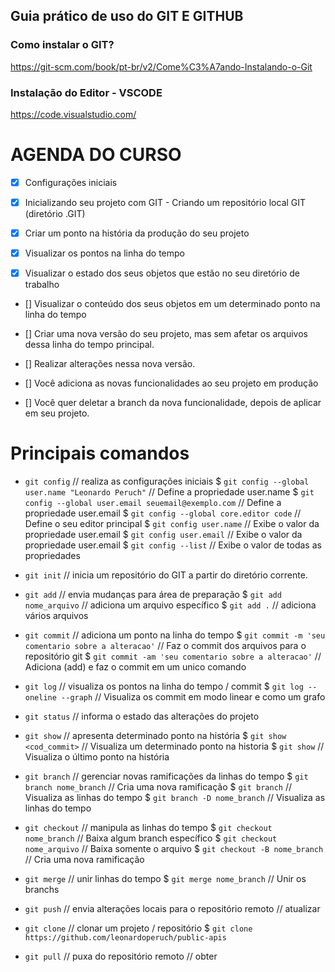 ## Guia prático de uso do GIT E GITHUB


### Como instalar o GIT?
https://git-scm.com/book/pt-br/v2/Come%C3%A7ando-Instalando-o-Git

### Instalação do Editor - VSCODE
https://code.visualstudio.com/


# AGENDA DO CURSO

- [X] Configurações iniciais

- [X] Inicializando seu projeto com GIT - Criando um repositório local GIT (diretório .GIT)

- [X] Criar um ponto na história da produção do seu projeto
- [x] Visualizar os pontos na linha do tempo

- [X] Visualizar o estado dos seus objetos que estão no seu diretório de trabalho
- [] Visualizar o conteúdo dos seus objetos em um determinado ponto na linha do tempo

- [] Criar uma nova versão do seu projeto, mas sem afetar os arquivos dessa linha do tempo principal.
- [] Realizar alterações nessa nova versão.

- [] Você adiciona as novas funcionalidades ao seu projeto em produção
- [] Você quer deletar a branch da nova funcionalidade, depois de aplicar em seu projeto.


# Principais comandos

* `git config` // realiza as configurações iniciais
    $ `git config --global user.name "Leonardo Peruch"` // Define a propriedade user.name
    $ `git config --global user.email seuemail@exemplo.com` // Define a propriedade user.email
    $ `git config --global core.editor code` // Define o seu editor principal
    $ `git config user.name` // Exibe o valor da propriedade user.email
    $ `git config user.email` // Exibe o valor da propriedade user.email
    $ `git config --list` // Exibe o valor de todas as propriedades

* `git init` // inicia um repositório do GIT a partir do diretório corrente. 

* `git add` // envia mudanças para área de preparação
    $ `git add nome_arquivo` // adiciona um arquivo específico
    $ `git add .` // adiciona vários arquivos

* `git commit` // adiciona um ponto na linha do tempo
    $ `git commit -m 'seu comentario sobre a alteracao'` // Faz o commit dos arquivos para o repositório git
    $ `git commit -am 'seu comentario sobre a alteracao'` // Adiciona (add) e faz o commit em um unico comando

* `git log` // visualiza os pontos na linha do tempo / commit
    $ `git log --oneline --graph` // Visualiza os commit em modo linear e como um grafo

* `git status` // informa o estado das alterações do projeto

* `git show` // apresenta determinado ponto na história
    $ `git show <cod_commit>` // Visualiza um determinado ponto na historia
    $ `git show` // Visualiza o último ponto na história

* `git branch` // gerenciar novas ramificações da linhas do tempo
    $ `git branch nome_branch` // Cria uma nova ramificação
    $ `git branch` // Visualiza as linhas do tempo
    $ `git branch -D nome_branch` // Visualiza as linhas do tempo

* `git checkout` // manipula as linhas do tempo
    $ `git checkout nome_branch` // Baixa algum branch específico
    $ `git checkout nome_arquivo` // Baixa somente o arquivo
    $ `git checkout -B nome_branch` // Cria uma nova ramificação

* `git merge` // unir linhas do tempo
    $ `git merge nome_branch` // Unir os branchs

* `git push` // envia alterações locais para o repositório remoto
// atualizar

* `git clone` // clonar um projeto / repositório
    $ `git clone https://github.com/leonardoperuch/public-apis`

* `git pull` // puxa do repositório remoto
// obter
